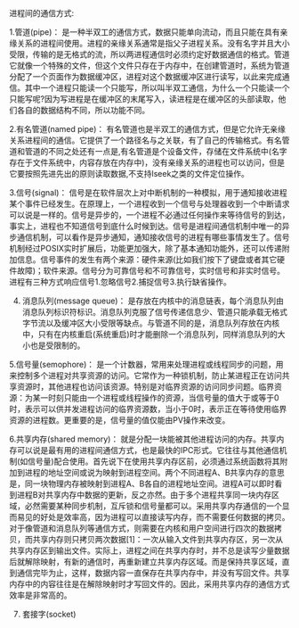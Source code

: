 进程间的通信方式:

1.管道(pipe)： 是一种半双工的通信方式，数据只能单向流动，而且只能在具有亲缘关系的进程间使用。进程的亲缘关系通常是指父子进程关系。没有名字并且大小受限，传输的是无格式的流，所以两进程通信时必须约定好数据通信的格式。管道它就像一个特殊的文件，但这个文件只存在于内存中，在创建管道时，系统为管道分配了一个页面作为数据缓冲区，进程对这个数据缓冲区进行读写，以此来完成通信。其中一个进程只能读一个只能写，所以叫半双工通信，为什么一个只能读一个只能写呢?因为写进程是在缓冲区的末尾写入，读进程是在缓冲区的头部读取，他们各自的数据结构不同，所以功能不同。

2.有名管道(named pipe)： 有名管道也是半双工的通信方式，但是它允许无亲缘关系进程间的通信。它提供了一个路径名与之关联，有了自己的传输格式。有名管道和管道的不同之处还有一点是,有名管道是个设备文件，存储在文件系统中(名字存在于文件系统中，内容存放在内存中)，没有亲缘关系的进程也可以访问，但是它要按照先进先出的原则读取数据,不支持lseek之类的文件定位操作。

3.信号(signal)： 信号是在软件层次上对中断机制的一种模拟，用于通知接收进程某个事件已经发生。在原理上，一个进程收到一个信号与处理器收到一个中断请求可以说是一样的。信号是异步的，一个进程不必通过任何操作来等待信号的到达，事实上，进程也不知道信号到底什么时候到达。信号是进程间通信机制中唯一的异步通信机制，可以看作是异步通知，通知接收信号的进程有哪些事情发生了。信号机制经过POSIX实时扩展后，功能更加强大，除了基本通知功能外，还可以传递附加信息。信号事件的发生有两个来源：硬件来源(比如我们按下了键盘或者其它硬件故障)；软件来源。信号分为可靠信号和不可靠信号，实时信号和非实时信号。进程有三种方式响应信号1.忽略信号2.捕捉信号3.执行缺省操作。

4. 消息队列(message queue)： 是存放在内核中的消息链表，每个消息队列由消息队列标识符标识。消息队列克服了信号传递信息少、管道只能承载无格式字节流以及缓冲区大小受限等缺点。与管道不同的是，消息队列存放在内核中，只有在内核重启(系统重启)时才能删除一个消息队列，同样消息队列的大小也是受限制的。

5.信号量(semophore)： 是一个计数器，常用来处理进程或线程同步的问题，用来控制多个进程对共享资源的访问。它常作为一种锁机制，防止某进程正在访问共享资源时，其他进程也访问该资源。特别是对临界资源的访问同步问题。临界资源：为某一时刻只能由一个进程或线程操作的资源，当信号量的值大于或等于0时，表示可以供并发进程访问的临界资源数，当小于0时，表示正在等待使用临界资源的进程数。更重要的是，信号量的值仅能由PV操作来改变。

6.共享内存(shared memory)： 就是分配一块能被其他进程访问的内存。共享内存可以说是最有用的进程间通信方式，也是最快的IPC形式。它往往与其他通信机制(如信号量)配合使用。首先说下在使用共享内存区前，必须通过系统函数将其附加到进程的地址空间或说为映射到进程空间。两个不同进程A、B共享内存的意思是，同一块物理内存被映射到进程A、B各自的进程地址空间。进程A可以即时看到进程B对共享内存中数据的更新，反之亦然。由于多个进程共享同一块内存区域，必然需要某种同步机制，互斥锁和信号量都可以。采用共享内存通信的一个显而易见的好处是效率高，因为进程可以直接读写内存，而不需要任何数据的拷贝。对于像管道和消息队列等通信方式，则需要在内核和用户空间进行四次的数据拷贝，而共享内存则只拷贝两次数据[1]：一次从输入文件到共享内存区，另一次从共享内存区到输出文件。实际上，进程之间在共享内存时，并不总是读写少量数据后就解除映射，有新的通信时，再重新建立共享内存区域。而是保持共享区域，直到通信完毕为止，这样，数据内容一直保存在共享内存中，并没有写回文件。共享内存中的内容往往是在解除映射时才写回文件的。因此，采用共享内存的通信方式效率是非常高的。

7. 套接字(socket)